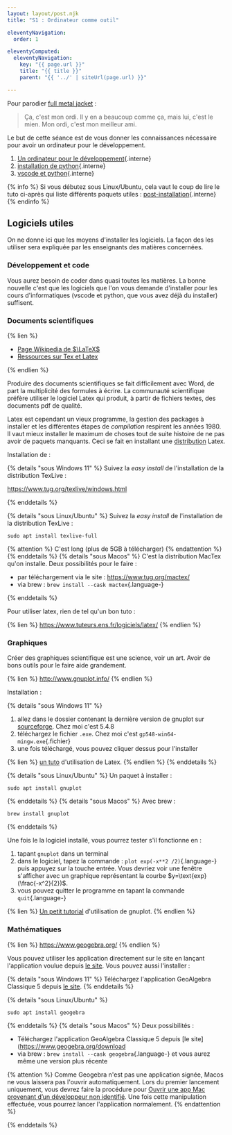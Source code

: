 ```yaml
---
layout: layout/post.njk 
title: "S1 : Ordinateur comme outil"

eleventyNavigation:
  order: 1

eleventyComputed:
  eleventyNavigation:
    key: "{{ page.url }}"
    title: "{{ title }}"
    parent: "{{ '../' | siteUrl(page.url) }}"

---
```


Pour parodier [full metal jacket](https://www.youtube.com/watch?v=fr_hvg7tNbQ) :

> Ça, c'est mon ordi. Il y en a beaucoup comme ça, mais lui, c'est le mien. Mon ordi, c'est mon meilleur ami.

Le but de cette séance est de vous donner les connaissances nécessaire pour avoir un ordinateur pour le développement.

1. [Un ordinateur pour le développement](/tutoriels/ordinateur-développement){.interne}
2. [installation de python](/tutoriels/installation-python/#installation){.interne}
3. [vscode et python](/tutoriels/vsc-python){.interne}

{% info %}
Si vous débutez sous Linux/Ubuntu, cela vaut le coup de lire le tuto ci-après qui liste différents paquets utiles : [post-installation](/cours/système/bases-linux/post-installation/){.interne}
{% endinfo %}

## Logiciels utiles

On ne donne ici que les moyens d'installer les logiciels. La façon des les utiliser sera expliquée par les enseignants des matières concernées.

### Développement et code

Vous aurez besoin de coder dans quasi toutes les matières. La bonne nouvelle c'est que les logiciels que l'on vous demande d'installer pour les cours d'informatiques (vscode et python, que vous avez déjà du installer) suffisent.

### Documents scientifiques

{% lien %}

- [Page Wikipedia de $\LaTeX$](https://fr.wikipedia.org/wiki/LaTeX)
- [Ressources sur Tex et Latex](https://www.tug.org/)

{% endlien %}

Produire des documents scientifiques se fait difficilement avec Word, de part la multiplicité des formules à écrire. La communauté scientifique préfère utiliser le logiciel Latex qui produit, à partir de fichiers textes, des documents pdf de qualité.

Latex est cependant un vieux programme, la gestion des packages à installer et les différentes étapes de *compilation* respirent les années 1980. Il vaut mieux installer le maximum de choses tout de suite histoire de ne pas avoir de paquets manquants. Ceci se fait en installant une [distribution](https://fr.wikipedia.org/wiki/Distribution#Informatique) Latex.

Installation de :

{% details "sous Windows 11" %}
Suivez la *easy install* de l'installation de la distribution TexLive :

<https://www.tug.org/texlive/windows.html>

{% enddetails %}

{% details "sous Linux/Ubuntu" %}
Suivez la *easy install* de l'installation de la distribution TexLive :

```
sudo apt install texlive-full
```

{% attention %}
C'est long (plus de 5GB à télécharger)
{% endattention %}
{% enddetails %}
{% details "sous Macos" %}
C'est la distribution MacTex qu'on installe. Deux possibilités pour le faire :

- par téléchargement via le site : <https://www.tug.org/mactex/>
- via brew : `brew install --cask mactex`{.language-}

{% enddetails %}

Pour utiliser latex, rien de tel qu'un bon tuto :

{% lien %}
<https://www.tuteurs.ens.fr/logiciels/latex/>
{% endlien %}

### Graphiques

Créer des graphiques scientifique est une science, voir un art. Avoir de bons outils pour le faire aide grandement.

{% lien %}
<http://www.gnuplot.info/>
{% endlien %}

Installation :

{% details "sous Windows 11" %}

1. allez dans le dossier contenant la dernière version de gnuplot sur [sourceforge](https://sourceforge.net/projects/gnuplot/files/gnuplot/). Chez moi c'est 5.4.8
2. téléchargez le fichier `.exe`. Chez moi c'est `gp548-win64-mingw.exe`{.fichier}
3. une fois téléchargé, vous pouvez cliquer dessus pour l'installer

{% lien %}
[un tuto](https://www.youtube.com/watch?v=GaXXpQXB4pg) d'utilisation de Latex.
{% endlien %}
{% enddetails %}

{% details "sous Linux/Ubuntu" %}
Un paquet à installer :

```
sudo apt install gnuplot
```

{% enddetails %}
{% details "sous Macos" %}
Avec brew :

```
brew install gnuplot
```

{% enddetails %}

Une fois le la logiciel installé, vous pourrez tester s'il fonctionne en :

1. tapant `gnuplot` dans un terminal
2. dans le logiciel, tapez la commande : `plot exp(-x**2 /2)`{.language-} puis appuyez sur la touche entrée. Vous devriez voir une fenêtre s'afficher avec un graphique représentant la courbe $y=\text{exp}(\frac{-x^2}{2})$.
3. vous pouvez quitter le programme en tapant la commande `quit`{.language-}

{% lien %}
[Un petit tutorial](https://www.cs.hmc.edu/~vrable/gnuplot/using-gnuplot.html) d'utilisation de gnuplot.
{% endlien %}

### Mathématiques

{% lien %}
<https://www.geogebra.org/>
{% endlien %}

Vous pouvez utiliser les application directement sur le site en lançant l'application voulue depuis [le site](https://www.geogebra.org/download). Vous pouvez aussi l'installer :

{% details "sous Windows 11" %}
Téléchargez l'application GeoAlgebra Classique 5 depuis [le site](https://www.geogebra.org/download).
{% enddetails %}

{% details "sous Linux/Ubuntu" %}

```
sudo apt install geogebra
```

{% enddetails %}
{% details "sous Macos" %}
Deux possibilités :

- Téléchargez l'application GeoAlgebra Classique 5 depuis [le site](https://www.geogebra.org/download
- via brew : `brew install --cask geogebra`{.language-} et vous aurez même une version plus récente

{% attention %}
Comme Geogebra n'est pas une application signée, Macos ne vous laissera pas l'ouvrir automatiquement. Lors du premier lancement uniquement, vous devrez faire la procédure pour [Ouvrir une app Mac provenant d’un développeur non identifié](https://support.apple.com/fr-fr/guide/mac-help/mh40616/mac). Une fois cette manipulation effectuée, vous pourrez lancer l'application normalement.
{% endattention %}

{% enddetails %}
